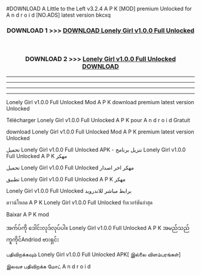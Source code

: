 #DOWNLOAD A Little to the Left v3.2.4 A P K [MOD] premium Unlocked for A n d r o i d [NO.ADS] latest version bkcxq 



<div align="center">

<h3>DOWNLOAD 1 >>> <a href="https://downloadmod1.web.app/?judul=Lonely Girl v1.0.0 Full Unlocked ">DOWNLOAD Lonely Girl v1.0.0 Full Unlocked </a></h3><br>

<h3>DOWNLOAD 2 >>> <a href="https://downloadmod1.web.app/?judul=Lonely Girl v1.0.0 Full Unlocked ">Lonely Girl v1.0.0 Full Unlocked  DOWNLOAD </a></h3>

</div>


----------------------------------------------------------

----------------------------------------------------------

----------------------------------------------------------

----------------------------------------------------------


Lonely Girl v1.0.0 Full Unlocked  Mod A P K download premium latest version Unlocked

Télécharger Lonely Girl v1.0.0 Full Unlocked  A P K pour A n d r o i d Gratuit

download Lonely Girl v1.0.0 Full Unlocked  Mod A P K premium latest version Unlocked

تحميل Lonely Girl v1.0.0 Full Unlocked  APK - تنزيل برنامج Lonely Girl v1.0.0 Full Unlocked  A P K مهكر

تحميل Lonely Girl v1.0.0 Full Unlocked  مهكر اخر اصدار

تطبيق Lonely Girl v1.0.0 Full Unlocked  A P K مهكر

Lonely Girl v1.0.0 Full Unlocked  برابط مباشر للاندرويد

ดาวน์โหลด A P K Lonely Girl v1.0.0 Full Unlocked  รับเวอร์ชันล่าสุด

Baixar A P K mod

အက်ပ်ကို ဒေါင်းလုဒ်လုပ်ပါ။ Lonely Girl v1.0.0 Full Unlocked  A P K အမည်သည်ကူကိုင်Andriod ဗားရှင်း

பதிவிறக்கவும் Lonely Girl v1.0.0 Full Unlocked  APK[ இல்லை விளம்பரங்கள்] 
 
இலவச பதிவிறக்க மோட் A n d r o i d



